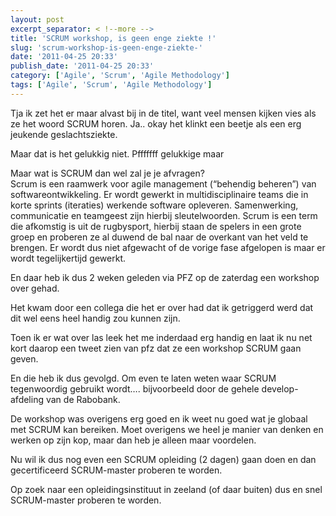 ```yaml
---
layout: post
excerpt_separator: < !--more -->
title: 'SCRUM workshop, is geen enge ziekte !'
slug: 'scrum-workshop-is-geen-enge-ziekte-'
date: '2011-04-25 20:33'
publish_date: '2011-04-25 20:33'
category: ['Agile', 'Scrum', 'Agile Methodology']
tags: ['Agile', 'Scrum', 'Agile Methodology']
---
```

Tja ik zet het er maar alvast bij in de titel, want veel mensen kijken vies
als ze het woord SCRUM horen. Ja.. okay het klinkt een beetje als een erg
jeukende geslachtsziekte.

Maar dat is het gelukkig niet. Pfffffff gelukkige maar

Maar wat is SCRUM dan wel zal je je afvragen?  
Scrum is een raamwerk voor agile management (“behendig beheren”) van
softwareontwikkeling. Er wordt gewerkt in multidisciplinaire teams die in
korte sprints (iteraties) werkende software opleveren. Samenwerking,
communicatie en teamgeest zijn hierbij sleutelwoorden. Scrum is een term die
afkomstig is uit de rugbysport, hierbij staan de spelers in een grote groep en
proberen ze al duwend de bal naar de overkant van het veld te brengen. Er
wordt dus niet afgewacht of de vorige fase afgelopen is maar er wordt
tegelijkertijd gewerkt.

En daar heb ik dus 2 weken geleden via PFZ op de zaterdag een workshop over
gehad.

Het kwam door een collega die het er over had dat ik getriggerd werd dat dit
wel eens heel handig zou kunnen zijn.

Toen ik er wat over las leek het me inderdaad erg handig en laat ik nu net
kort daarop een tweet zien van pfz dat ze een workshop SCRUM gaan geven.

En die heb ik dus gevolgd. Om even te laten weten waar SCRUM tegenwoordig
gebruikt wordt…. bijvoorbeeld door de gehele develop-afdeling van de Rabobank.

De workshop was overigens erg goed en ik weet nu goed wat je globaal met SCRUM
kan bereiken. Moet overigens we heel je manier van denken en werken op zijn
kop, maar dan heb je alleen maar voordelen.

Nu wil ik dus nog even een SCRUM opleiding (2 dagen) gaan doen en dan
gecertificeerd SCRUM-master proberen te worden.

Op zoek naar een opleidingsinstituut in zeeland (of daar buiten) dus en snel
SCRUM-master proberen te worden.

